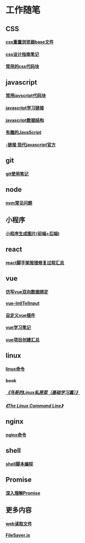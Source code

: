 # 工作随笔

## CSS
#### [css重置浏览器base文件](https://github.com/wang90/notes/blob/master/css/base.css)    
#### [css设计指南笔记](https://github.com/wang90/notes/blob/master/css/css_design_duide.md)    
#### [常用的css代码块](https://github.com/wang90/notes/blob/master/css/css_code.md)    

## javascript
#### [常用javscript代码块](https://github.com/wang90/notes/blob/master/javascript/javascript_code.md)    
#### [javascript学习链接](https://github.com/wang90/notes/blob/master/javascript/javscript_url.md)    
#### [javascript数据结构](https://github.com/wang90/notes/blob/master/javascript/javascript_dataStructure.md)    
#### [有趣的JavaScript](https://github.com/wang90/notes/blob/master/javascript/javascript_interesting.md) 
#### [-链接 现代javascript官方](https://zh.javascript.info/)


## git
#### [git使用笔记](https://github.com/wang90/notes/blob/master/git/git.md)

## node
#### [nvm常见问题](https://github.com/wang90/notes/blob/master/node/nvm.md)

## 小程序
#### [小程序生成图片(前端+后端)](https://github.com/wang90/wxapp-CreateCanvas)

## react
#### [react脚手架报错修复过程汇总](https://github.com/wang90/notes/blob/master/react/react_create_error.md)

## vue
#### [仿写vue双向数据绑定](https://github.com/wang90/vue_demo)
#### [vue-IntlTelInput](https://github.com/wang90/vue-IntlTelInput)
#### [自定义vue插件](https://github.com/wang90/vue-plugs)
#### [vue学习笔记](https://www.yuque.com/wang90/omlote/zzyrag)
#### [vue项目创建汇总](https://github.com/wang90/notes/blob/master/vue/vue-cli-project.md)

## linux
#### [linux命令](https://github.com/wang90/notes/blob/master/liunx/liunx_command.md)
#### book
##### [《鸟哥的Linux私房菜（基础学习篇）》](http://linux.vbird.org/linux_basic/)
##### [《The Linux Command Line》](http://linuxcommand.org/tlcl.php)


## nginx
#### [nginx命令](https://github.com/wang90/notes/blob/master/nginx/nginx_command.md)

## shell
#### [shell脚本编程](https://github.com/wang90/notes/blob/master/shell/shell_script.md)

## Promise
#### [深入理解Promise](https://github.com/wang90/Promise)

## 更多内容
#### [web读取文件](https://github.com/wang90/webReadFile)
#### [FileSaver.js](https://github.com/wang90/FileSaver.js)







